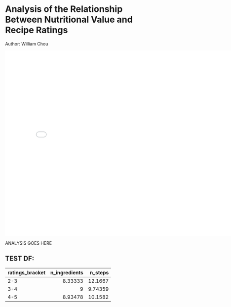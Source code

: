# Analysis of the Relationship Between Nutritional Value and Recipe Ratings

Author: William Chou

<iframe
	src="assets/fig_ratios_20.html"
	width="800"
	height="600"
	frameborder="0"
></iframe>

ANALYSIS GOES HERE

## TEST DF:

| ratings_bracket   |   n_ingredients |   n_steps |
|:------------------|----------------:|----------:|
| 2-3               |         8.33333 |  12.1667  |
| 3-4               |         9       |   9.74359 |
| 4-5               |         8.93478 |  10.1582  |